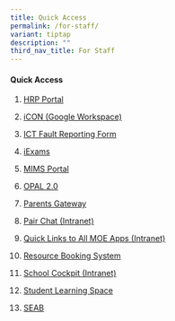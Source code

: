 ```yaml
---
title: Quick Access
permalink: /for-staff/
variant: tiptap
description: ""
third_nav_title: For Staff
---
```

<h4>Quick Access</h4>
<ol data-tight="true" class="tight">
<li>
<p><a href="https://www.hrp.gov.sg/hrp/#/" rel="noopener nofollow" target="_blank">HRP Portal</a>
</p>
</li>
<li>
<p><a href="https://accounts.google.com/v3/signin/identifier?continue=https%3A%2F%2Fmail.google.com%2Fmail%2Fu%2F0%2F&amp;dsh=S1310217941%3A1761634061666116&amp;emr=1&amp;followup=https%3A%2F%2Fmail.google.com%2Fmail%2Fu%2F0%2F&amp;ifkv=ARESoU0DWtba-lUNtgb0xycYoBoc7Crislm9p5tQ6udMl4o-8UpYfIyQEM--L_DM8v55AMFUIAoolg&amp;osid=1&amp;passive=1209600&amp;service=mail&amp;flowName=GlifWebSignIn&amp;flowEntry=ServiceLogin#inbox" rel="noopener nofollow" target="_blank">iCON (Google Workspace)</a>
</p>
</li>
<li>
<p><a href="https://forms.gle/faJUztT2Me6U4meP9" rel="noopener nofollow" target="_blank">ICT Fault Reporting Form</a>
</p>
</li>
<li>
<p><a href="https://iexams.seab.gov.sg/sso/login" rel="noopener nofollow" target="_blank">iExams</a>
</p>
</li>
<li>
<p><a href="https://idp.mims.moe.gov.sg/nidp/app/login?locale=en_US" rel="noopener nofollow" target="_blank">MIMS Portal</a>
</p>
</li>
<li>
<p><a href="https://idm.opal2.moe.edu.sg/Account/Login?ReturnUrl=%2Fconnect%2Fauthorize%2Fcallback%3Fresponse_type%3Dcode%26client_id%3DOpal2WebApp%26state%3DbXJKZlUyQ3FSdnVaOVJCUGdIckFNd0Y1SVc2RWY2Wlpra1hVa05QaER0TTFF%26redirect_uri%3Dhttps%253A%252F%252Fwww.opal2.moe.edu.sg%252Fapp%252Findex.html%26scope%3Droles%2520profile%2520cxprofile%2520openid%2520cxDomainInternalApi%26code_challenge%3DlyC7MJpOMjGHhULCBR5lVdwojyqX-brD8Ti24V8Gb2M%26code_challenge_method%3DS256%26nonce%3DbXJKZlUyQ3FSdnVaOVJCUGdIckFNd0Y1SVc2RWY2Wlpra1hVa05QaER0TTFF" rel="noopener nofollow" target="_blank">OPAL 2.0</a>
</p>
</li>
<li>
<p><a href="https://pg.moe.edu.sg/" rel="noopener nofollow" target="_blank">Parents Gateway</a> 
</p>
</li>
<li>
<p><a href="https://pair.gov.sg/login" rel="noopener nofollow" target="_blank">Pair Chat (Intranet)</a>
</p>
</li>
<li>
<p><a href="https://intranet.moe.gov.sg/my-workspace-admin/Pages/applications/index.aspx" rel="noopener nofollow" target="_blank">Quick Links to All MOE Apps (Intranet)</a>
</p>
</li>
<li>
<p><a href="https://rbs.avero-tech.com/login.html" rel="noopener nofollow" target="_blank">Resource Booking System</a>
</p>
</li>
<li>
<p><a href="https://schoolcockpit.moe.gov.sg/" rel="noopener nofollow" target="_blank">School Cockpit (Intranet)</a>
</p>
</li>
<li>
<p><a href="https://www.learning.moe.edu.sg/" rel="noopener nofollow" target="_blank">Student Learning Space</a>
</p>
</li>
<li>
<p><a href="https://www.seab.gov.sg/" rel="noopener nofollow" target="_blank">SEAB</a>
</p>
</li>
</ol>
<p></p>